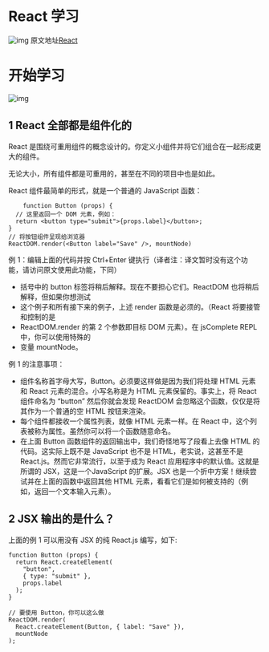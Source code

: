 # React 学习 
![img](/publice/img_6.png)
原文地址[React](https://juejin.cn/post/6844903491098378247)
# 开始学习
![img](/publice/img_7.png)

## 1 React 全部都是组件化的
React 是围绕可重用组件的概念设计的。你定义小组件并将它们组合在一起形成更大的组件。

无论大小，所有组件都是可重用的，甚至在不同的项目中也是如此。

React 组件最简单的形式，就是一个普通的 JavaScript 函数：

```react
    function Button (props) {
  // 这里返回一个 DOM 元素，例如：
  return <button type="submit">{props.label}</button>;
}
// 将按钮组件呈现给浏览器
ReactDOM.render(<Button label="Save" />, mountNode)
```
例 1：编辑上面的代码并按 Ctrl+Enter 键执行（译者注：译文暂时没有这个功能，请访问原文使用此功能，下同）

- 括号中的 button 标签将稍后解释。现在不要担心它们。ReactDOM 也将稍后解释，但如果你想测试
- 这个例子和所有接下来的例子，上述 render 函数是必须的。（React 将要接管和控制的是
- ReactDOM.render 的第 2 个参数即目标 DOM 元素）。在 jsComplete REPL 中，你可以使用特殊的
- 变量 mountNode。

例 1 的注意事项：

- 组件名称首字母大写，Button。必须要这样做是因为我们将处理 HTML 元素和 React 元素的混合。小写名称是为 HTML 元素保留的。事实上，将 React 组件命名为 “button” 然后你就会发现 ReactDOM 会忽略这个函数，仅仅是将其作为一个普通的空 HTML 按钮来渲染。
- 每个组件都接收一个属性列表，就像 HTML 元素一样。在 React 中，这个列表被称为属性。虽然你可以将一个函数随意命名。
- 在上面 Button 函数组件的返回输出中，我们奇怪地写了段看上去像 HTML 的代码。这实际上既不是 JavaScript 也不是 HTML，老实说，这甚至不是 React.js。然而它非常流行，以至于成为 React 应用程序中的默认值。这就是所谓的 JSX，这是一个JavaScript 的扩展。JSX 也是一个折中方案！继续尝试并在上面的函数中返回其他 HTML 元素，看看它们是如何被支持的（例如，返回一个文本输入元素）。

## 2 JSX 输出的是什么？

上面的例 1 可以用没有 JSX 的纯 React.js 编写，如下:
```react
function Button (props) {
  return React.createElement(
    "button",
    { type: "submit" },
    props.label
  );
}

// 要使用 Button，你可以这么做
ReactDOM.render(
  React.createElement(Button, { label: "Save" }),
  mountNode
);
```

